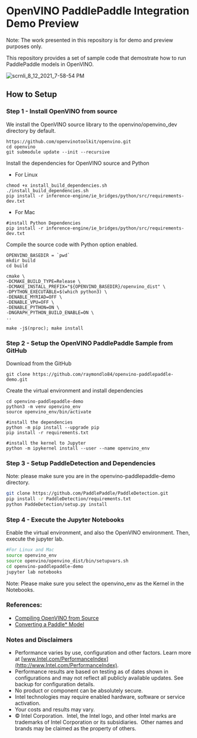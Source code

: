 # OpenVINO PaddlePaddle Integration Demo Preview

Note: The work presented in this repository is for demo and preview purposes only. 

This repository provides a set of sample code that demostrate how to run PaddlePaddle models in OpenVINO. 

![scrnli_8_12_2021_7-58-54 PM](https://user-images.githubusercontent.com/1720147/129298808-b084d7fb-9585-404b-95f9-c4346c21da6b.png)

## How to Setup

### Step 1 - Install OpenVINO from source
We install the OpenVINO source library to the openvino/openvino_dev directory by default. 

```
https://github.com/openvinotoolkit/openvino.git
cd openvino
git submodule update --init --recursive
```

Install the dependencies for OpenVINO source and Python
- For Linux
```
chmod +x install_build_dependencies.sh
./install_build_dependencies.sh
pip install -r inference-engine/ie_bridges/python/src/requirements-dev.txt
```

- For Mac
```
#install Python Dependencies
pip install -r inference-engine/ie_bridges/python/src/requirements-dev.txt
```

Compile the source code with Python option enabled.

```
OPENVINO_BASEDIR = `pwd`
mkdir build
cd build

cmake \
-DCMAKE_BUILD_TYPE=Release \
-DCMAKE_INSTALL_PREFIX="${OPENVINO_BASEDIR}/openvino_dist" \
-DPYTHON_EXECUTABLE=$(which python3) \
-DENABLE_MYRIAD=OFF \
-DENABLE_VPU=OFF \
-DENABLE_PYTHON=ON \
-DNGRAPH_PYTHON_BUILD_ENABLE=ON \
..

make -j$(nproc); make install
```

### Step 2 - Setup the OpenVINO PaddlePaddle Sample from GitHub

Download from the GitHub
```
git clone https://github.com/raymondlo84/openvino-paddlepaddle-demo.git
```

Create the virtual environment and install dependencies
```
cd openvino-paddlepaddle-demo
python3 -m venv openvino_env
source openvino_env/bin/activate

#install the dependencies
python -m pip install --upgrade pip
pip install -r requirements.txt

#install the kernel to Jupyter
python -m ipykernel install --user --name openvino_env
```

### Step 3 - Setup PaddleDetection and Dependencies
Note: please make sure you are in the openvino-paddlepaddle-demo directory.
```sh
git clone https://github.com/PaddlePaddle/PaddleDetection.git
pip install -r PaddleDetection/requirements.txt
python PaddeDetection/setup.py install
```

### Step 4 - Execute the Jupyter Notebooks
Enable the virtual environment, and also the OpenVINO environment. Then, execute the jupyter lab.   
```sh 
#For Linux and Mac
source openvino_env
source openvino/openvino_dist/bin/setupvars.sh
cd openvino-paddlepaddle-demo
jupyter lab notebooks
```

Note: Please make sure you select the openvino_env as the Kernel in the Notebooks.

### References:
- [Compiling OpenVINO from Source](https://github.com/openvinotoolkit/openvino/wiki/BuildingCode)
- [Converting a Paddle* Model]( https://github.com/openvinotoolkit/openvino/blob/35e6c51fc0871bade7a2c039a19d8f5af9a5ea9e/docs/MO_DG/prepare_model/convert_model/Convert_Model_From_Paddle.md)

### Notes and Disclaimers
* Performance varies by use, configuration and other factors. Learn more at [www.Intel.com/PerformanceIndex](http://www.Intel.com/PerformanceIndex).
* Performance results are based on testing as of dates shown in configurations and may not reflect all publicly available updates.  See backup for configuration details.  
* No product or component can be absolutely secure. 
* Intel technologies may require enabled hardware, software or service activation.
* Your costs and results may vary. 
* © Intel Corporation.  Intel, the Intel logo, and other Intel marks are trademarks of Intel Corporation or its subsidiaries.  Other names and brands may be claimed as the property of others. 
